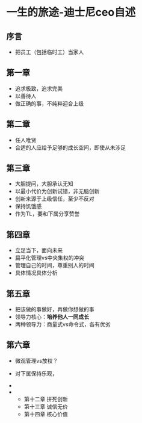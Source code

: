 # 一生的旅途-迪士尼ceo自述

## 序言

- 把员工（包括临时工）当家人

## 第一章

- 追求极致，追求完美
- 以善待人
- 做正确的事，不纯粹迎合上级

## 第二章

- 任人唯贤
- 合适的人应给予足够的成长空间，即使从未涉足

## 第三章

- 大胆提问，大胆承认无知
- 以最小代价为创新试错，非无脑创新
- 创新来源于上级信任，至少不反对
- 保持饥饿感
- 作为TL，要和下属分享赞誉

## 第四章

- 立足当下，面向未来
- 扁平化管理vs中央集权的冲突
- 管理自己的时间，尊重别人的时间
- 具体情况具体分析

## 第五章

- 把该做的事做好，再做你想做的事
- 领导力核心：**培养他人一同成长**
- 两种领导力：商量式vs命令式，各有优劣

## 第六章

- 微观管理vs放权？
- 对下属保持乐观，
- 



- - 第十二章 拼死创新
  - 第十三章 诚信无价
  - 第十四章 核心价值